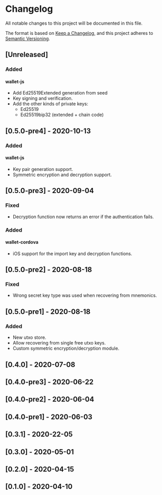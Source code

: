 # Changelog
All notable changes to this project will be documented in this file.

The format is based on [Keep a Changelog](https://keepachangelog.com/en/1.0.0/),
and this project adheres to [Semantic Versioning](https://semver.org/spec/v2.0.0.html).

## [Unreleased]

### Added

#### wallet-js

- Add Ed25519Extended generation from seed
- Key signing and verification.
- Add the other kinds of private keys: 
  - Ed25519
  - Ed25519bip32 (extended + chain code)

## [0.5.0-pre4] - 2020-10-13

### Added

#### wallet-js

- Key pair generation support.
- Symmetric encryption and decryption support.

## [0.5.0-pre3] - 2020-09-04

### Fixed

- Decryption function now returns an error if the authentication fails.

### Added

#### wallet-cordova

- iOS support for the import key and decryption functions.

## [0.5.0-pre2] - 2020-08-18

### Fixed
- Wrong secret key type was used when recovering from mnemonics.

## [0.5.0-pre1] - 2020-08-18
### Added

- New utxo store.
- Allow recovering from single free utxo keys.
- Custom symmetric encryption/decryption module.

## [0.4.0] - 2020-07-08

## [0.4.0-pre3] - 2020-06-22

## [0.4.0-pre2] - 2020-06-04

## [0.4.0-pre1] - 2020-06-03

## [0.3.1] - 2020-22-05

## [0.3.0] - 2020-05-01

## [0.2.0] - 2020-04-15

## [0.1.0] - 2020-04-10